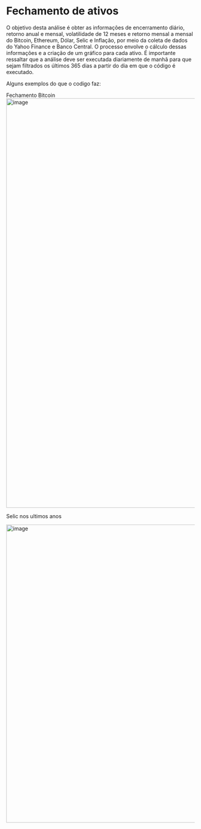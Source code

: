 # Fechamento de ativos

O objetivo desta análise é obter as informações de encerramento diário, retorno anual e mensal, volatilidade de 12 meses e retorno mensal a mensal do Bitcoin, Ethereum, Dólar, Selic e Inflação, por meio da coleta de dados do Yahoo Finance e Banco Central. O processo envolve o cálculo dessas informações e a criação de um gráfico para cada ativo. É importante ressaltar que a análise deve ser executada diariamente de manhã para que sejam filtrados os últimos 365 dias a partir do dia em que o código é executado.

Alguns exemplos do que o codigo faz:

Fechamento Bitcoin
<img width="1096" alt="image" src="https://user-images.githubusercontent.com/114960723/221993810-b3ffae2c-f693-487f-8559-c3aae8d00dbb.png">


Selic nos ultimos anos

<img width="798" alt="image" src="https://user-images.githubusercontent.com/114960723/221994022-41ebf3a7-b096-46ec-a07c-c53a4ee8dd07.png">

